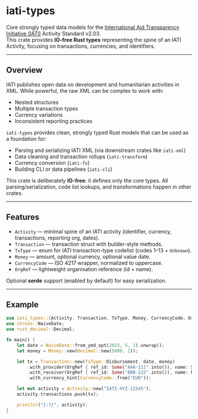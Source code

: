 # iati-types

Core strongly typed data models for the [International Aid Transparency Initiative (IATI)](https://iatistandard.org) Activity Standard v2.03.  
This crate provides **IO-free Rust types** representing the spine of an IATI Activity, focusing on transactions, currencies, and identifiers.

---

## Overview

IATI publishes open data on development and humanitarian activities in XML. While powerful, the raw XML can be complex to work with:  

- Nested structures  
- Multiple transaction types  
- Currency variations  
- Inconsistent reporting practices  

`iati-types` provides clean, strongly typed Rust models that can be used as a foundation for:  

- Parsing and serializing IATI XML (via downstream crates like `iati-xml`)  
- Data cleaning and transaction rollups (`iati-transform`)  
- Currency conversion (`iati-fx`)  
- Building CLI or data pipelines (`iati-cli`)  

This crate is deliberately **IO-free**: it defines only the core types. All parsing/serialization, code list lookups, and transformations happen in other crates.

---

## Features

- `Activity` — minimal spine of an IATI activity (identifier, currency, transactions, reporting org, dates).  
- `Transaction` — transaction struct with builder-style methods.  
- `TxType` — enum for IATI transaction-type codelist (codes 1–13 + `Unknown`).  
- `Money` — amount, optional currency, optional value date.  
- `CurrencyCode` — ISO 4217 wrapper, normalized to uppercase.  
- `OrgRef` — lightweight organisation reference (id + name).  

Optional **serde** support (enabled by default) for easy serialization.

---

## Example

```rust
use iati_types::{Activity, Transaction, TxType, Money, CurrencyCode, OrgRef};
use chrono::NaiveDate;
use rust_decimal::Decimal;

fn main() {
    let date = NaiveDate::from_ymd_opt(2023, 5, 1).unwrap();
    let money = Money::new(Decimal::new(5000, 2));

    let tx = Transaction::new(TxType::Disbursement, date, money)
        .with_provider(OrgRef { ref_id: Some("AAA-111".into()), name: Some("Donor Org".into()) })
        .with_receiver(OrgRef { ref_id: Some("BBB-222".into()), name: None })
        .with_currency_hint(CurrencyCode::from("EUR"));

    let mut activity = Activity::new("IATI-XYZ-12345");
    activity.transactions.push(tx);

    println!("{:?}", activity);
}
